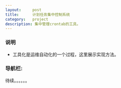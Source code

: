 ```yaml
---
layout:     post
title:      计划任务集中控制系统
category:   project
description: 集中管理crontab的工具。
---
```


### 说明

- 工具化是运维自动化的一个过程，这里展示实现方法。


### 导航栏:

待续。。。。。。
